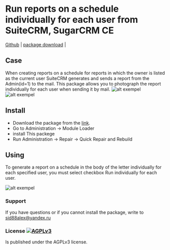 # Run reports on a schedule individually for each user from SuiteCRM, SugarCRM CE

[Github](https://github.com/SidorkinAlex/scheduled_reports_from_user) | 
[package download](https://github.com/SidorkinAlex/scheduled_reports_from_user/releases/download/1.00/customRun_scheduled_reports.zip) |
## Case

When creating reports on a schedule for reports in which the owner is listed as the current user SuiteCRM generates and sends a report from the Admin(id=1) to the mail.
This package allows you to photograph the report individually for each user when sending it by mail.
![alt exempel](https://downloader.disk.yandex.ru/preview/1d9f579dd891062cb2777235e2517a6cebd056977fb625723fdfa99054fd4086/5f3a6ff7/oTzhr_qnQWaS1b6seIU3UFoCe-bp2B5nUOZ2_MvCDvGKUWxG2_LCbaZZ5txmFQP97cRKbiGb12WVu7U7e0Ejiw==?uid=0&filename=screenshot-0.0.0.0-2020.08.17-09_59_14+%281%29.png&disposition=inline&hash=&limit=0&content_type=image%2Fpng&tknv=v2&owner_uid=1150865922&size=800x800)
![alt exempel](https://downloader.disk.yandex.ru/preview/bed8e2dafdc57803c7388b4c31e7f311cdf4a25ec63a58e276ae81f3d37430e2/5f3a6b17/q23fRa3bujPrOUKirmnDUQ1rxxz5ijdeBI0y_Pv0NK1G8zBQj-jXoi0VRAHnGLZz818hmzQgdCI_Qt5xtsi4Zg==?uid=0&filename=screenshot-0.0.0.0-2020.08.17-09_59_14.png&disposition=inline&hash=&limit=0&content_type=image%2Fpng&tknv=v2&owner_uid=1150865922&size=400x400)

## Install
* Download the package from the [link](https://github.com/SidorkinAlex/scheduled_reports_from_user/releases/download/1.00/customRun_scheduled_reports.zip).
* Go to Administration -> Module Loader
* install This packege
* Run Administration -> Repair -> Quick Repair and Rebuild

## Using

To generate a report on a schedule in the body of the letter individually for each specified user, you must select checkbox Run individually for each user.

![alt exempel](https://downloader.disk.yandex.ru/preview/bed8e2dafdc57803c7388b4c31e7f311cdf4a25ec63a58e276ae81f3d37430e2/5f3a6b17/q23fRa3bujPrOUKirmnDUQ1rxxz5ijdeBI0y_Pv0NK1G8zBQj-jXoi0VRAHnGLZz818hmzQgdCI_Qt5xtsi4Zg==?uid=0&filename=screenshot-0.0.0.0-2020.08.17-09_59_14.png&disposition=inline&hash=&limit=0&content_type=image%2Fpng&tknv=v2&owner_uid=1150865922&size=400x400)


### Support ###

If you have questions or if you cannot install the package, write to <sid88alex@yandex.ru>

### License [![AGPLv3](https://img.shields.io/github/license/suitecrm/suitecrm.svg)](./LICENSE.txt)

Is published under the AGPLv3 license.





